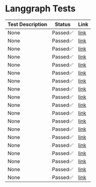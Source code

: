 # Langgraph Tests
| Test Description | Status | Link |
|------|--------|---------|
| None | Passed✅ | [link](tests/unit_tests/langgraph/edges/test_explicit_edges.py#L6) |
| None | Passed✅ | [link](tests/unit_tests/langgraph/edges/test_explicit_edges.py#L46) |
| None | Passed✅ | [link](tests/unit_tests/langgraph/edges/test_explicit_edges.py#L85) |
| None | Passed✅ | [link](tests/unit_tests/langgraph/edges/test_explicit_edges.py#L142) |
| None | Passed✅ | [link](tests/unit_tests/langgraph/edges/test_explicit_edges.py#L207) |
| None | Passed✅ | [link](tests/unit_tests/langgraph/edges/test_explicit_edges.py#L264) |
| None | Passed✅ | [link](tests/unit_tests/langgraph/edges/test_explicit_edges.py#L329) |
| None | Passed✅ | [link](tests/unit_tests/langgraph/edges/test_explicit_edges.py#L391) |
| None | Passed✅ | [link](tests/unit_tests/langgraph/edges/test_explicit_edges.py#L460) |
| None | Passed✅ | [link](tests/unit_tests/langgraph/edges/test_explicit_edges.py#L522) |
| None | Passed✅ | [link](tests/unit_tests/langgraph/edges/test_implicit_edges.py#L6) |
| None | Passed✅ | [link](tests/unit_tests/langgraph/edges/test_implicit_edges.py#L48) |
| None | Passed✅ | [link](tests/unit_tests/langgraph/edges/test_implicit_edges.py#L97) |
| None | Passed✅ | [link](tests/unit_tests/langgraph/edges/test_implicit_edges.py#L150) |
| None | Passed✅ | [link](tests/unit_tests/langgraph/nodes/test_nodes.py#L6) |
| None | Passed✅ | [link](tests/unit_tests/langgraph/nodes/test_nodes.py#L39) |
| None | Passed✅ | [link](tests/unit_tests/langgraph/nodes/test_nodes.py#L73) |
| None | Passed✅ | [link](tests/unit_tests/langgraph/tools/test_tools.py#L7) |
| None | Passed✅ | [link](tests/unit_tests/langgraph/tools/test_tools.py#L29) |
